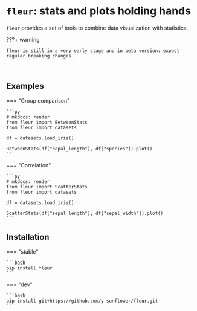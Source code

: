 # `fleur`: stats and plots holding hands

`fleur` provides a set of tools to combine data visualization with statistics.

???+ warning

    fleur is still in a very early stage and in beta version: expect regular breaking changes.

<br>

## Examples

=== "Group comparison"

    ```py
    # mkdocs: render
    from fleur import BetweenStats
    from fleur import datasets

    df = datasets.load_iris()

    BetweenStats(df["sepal_length"], df["species"]).plot()
    ```

=== "Correlation"

    ```py
    # mkdocs: render
    from fleur import ScatterStats
    from fleur import datasets

    df = datasets.load_iris()

    ScatterStats(df["sepal_length"], df["sepal_width"]).plot()
    ```

## Installation

=== "stable"

    ```bash
    pip install fleur
    ```

=== "dev"

    ```bash
    pip install git+https://github.com/y-sunflower/fleur.git
    ```

<br><br>
